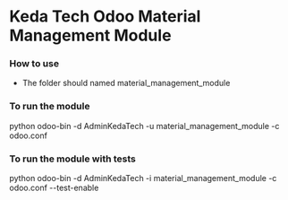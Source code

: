 # Keda Tech Odoo Material Management Module

### How to use
- The folder should named material_management_module

### To run the module
python odoo-bin -d AdminKedaTech -u material_management_module -c odoo.conf

### To run the module with tests
python odoo-bin -d AdminKedaTech -i material_management_module -c odoo.conf --test-enable